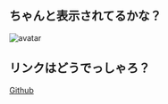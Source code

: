 ## ちゃんと表示されてるかな？

![avatar](https://user-images.githubusercontent.com/103912715/164878862-bf3a1c92-2053-497c-9215-5ca69dc9a92e.jpeg)

## リンクはどうでっしゃろ？

[Github](https://github.com/ssss-tantalum/ssss-tantalum.github.io)


